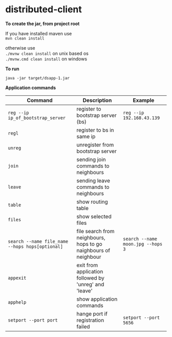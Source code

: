 # distributed-client

<b>To create the jar, from project root</b> 

If you have installed maven use  
  ```mvn clean install```    

otherwise use  
  ```./mvnw clean install``` on unix based os  
  ```./mvnw.cmd clean install``` on windows  

<b>To run</b>  
```
java -jar target/dsapp-1.jar  
```

<b>Application commands</b>

| Command                          | Description                         | Example              |
| -------------------------------- |-------------------------------------|----------------------|
| `reg --ip ip_of_bootstrap_server`     | register to bootstrap server (bs)   | `reg --ip 192.168.43.139` |
| `regl`                           | register to bs in same ip           |                      |
| `unreg`                          | unregister from bootstrap server    |                      |
| `join`                           | sending join commands to neighbours |                      |
| `leave`                          | sending leave commands to neighbours|                      |
| `table`                          | show routing table                  |                      |
| `files`                          | show selected files                 |                      |
| `search --name file_name --hops hops[optional]`| file search from neighbours, hops to go naighbours of neighbour | `search --name moon.jpg --hops 3` |
| `appexit`                        | exit from application followed by 'unreg' and 'leave' |    |
| `apphelp`                        | show application commands           |                      |
| `setport --port port`                   | hange port if registration failed   | `setport --port 5656`       |
